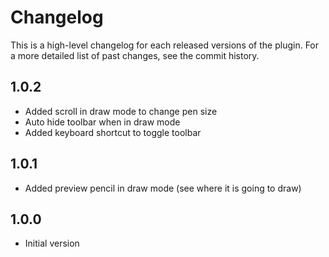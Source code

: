 Changelog
============

This is a high-level changelog for each released versions of the plugin.
For a more detailed list of past changes, see the commit history.

1.0.2
-------
- Added scroll in draw mode to change pen size
- Auto hide toolbar when in draw mode
- Added keyboard shortcut to toggle toolbar

1.0.1
------
- Added preview pencil in draw mode (see where it is going to draw)

1.0.0
------
- Initial version